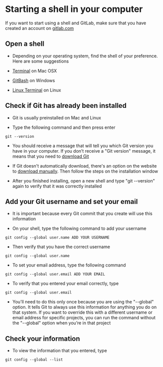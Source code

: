 # Starting a shell in your computer

If you want to start using a shell and GitLab, make sure that you have created an account on [gitlab.com](https://about.gitlab.com/)

## Open a shell

* Depending on your operating system, find the shell of your preference. Here are some suggestions

- [Terminal](http://blog.teamtreehouse.com/introduction-to-the-mac-os-x-command-line) on  Mac OSX

- [GitBash](https://msysgit.github.io) on Windows

- [Linux Terminal](http://www.howtogeek.com/140679/beginner-geek-how-to-start-using-the-linux-terminal/) on Linux

## Check if Git has already been installed

* Git is usually preinstalled on Mac and Linux

* Type the following command and then press enter

```
git --version
```

* You should receive a message that will tell you which Git version you have in your computer. If you don’t receive a "Git version" message, it means that you need to [download Git](https://git-scm.com/book/en/v2/Getting-Started-Installing-Git)

* If Git doesn't automatically download, there's an option on the website to [download manually](https://git-scm.com/downloads). Then follow the steps on the installation window

* After you finished installing, open a new shell and type "git --version" again to verify that it was correctly installed

## Add your Git username and set your email

* It is important because every Git commit that you create will use this information

* On your shell, type the following command to add your username

```
git config --global user.name ADD YOUR USERNAME
```

* Then verify that you have the correct username

```	
git config --global user.name
```

* To set your email address, type the following command

```
git config --global user.email ADD YOUR EMAIL
```

* To verify that you entered your email correctly, type

```		
git config --global user.email
```

* You'll need to do this only once because you are using the "--global" option. It tells Git to always use this information for anything you do on that system. If you want to override this with a different username or email address for specific projects, you can run the command without the "--global" option when you’re in that project

## Check your information

* To view the information that you entered, type

```		
git config --global --list
```
